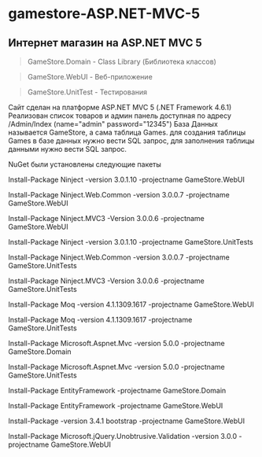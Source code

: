 # gamestore-ASP.NET-MVC-5

## Интернет магазин на ASP.NET MVC 5

> GameStore.Domain - Class Library (Библиотека классов)

> GameStore.WebUI - Веб-приложение

> GameStore.UnitTest - Тестирования

Сайт сделан на платформе ASP.NET MVC 5 (.NET Framework 4.6.1) Реализован список товаров и админ панель доступная по адресу /Admin/Index (name="admin" password="12345") База Данных называется GameStore, а сама таблица Games. для создания таблицы Games в базе данных нужно вести SQL запрос, для заполнения таблицы данными нужно вести SQL запрос.

NuGet были установлены следующие пакеты

Install-Package Ninject -version 3.0.1.10 -projectname GameStore.WebUI

Install-Package Ninject.Web.Common -version 3.0.0.7 -projectname GameStore.WebUI

Install-Package Ninject.MVC3 -Version 3.0.0.6 -projectname GameStore.WebUI

Install-Package Ninject -version 3.0.1.10 -projectname GameStore.UnitTests

Install-Package Ninject.Web.Common -version 3.0.0.7 -projectname GameStore.UnitTests

Install-Package Ninject.MVC3 -Version 3.0.0.6 -projectname GameStore.UnitTests

Install-Package Moq -version 4.1.1309.1617 -projectname GameStore.WebUI

Install-Package Moq -version 4.1.1309.1617 -projectname GameStore.UnitTests

Install-Package Microsoft.Aspnet.Mvc -version 5.0.0 -projectname GameStore.Domain

Install-Package Microsoft.Aspnet.Mvc -version 5.0.0 -projectname GameStore.UnitTests

Install-Package EntityFramework -projectname GameStore.Domain

Install-Package EntityFramework -projectname GameStore.WebUI

Install-Package -version 3.4.1 bootstrap -projectname GameStore.WebUI

Install-Package Microsoft.jQuery.Unobtrusive.Validation -version 3.0.0 -projectname GameStore.WebUI

